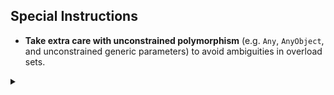 ## Special Instructions

* **Take extra care with unconstrained polymorphism** (e.g. `Any`,
  `AnyObject`, and unconstrained generic parameters) to avoid
  ambiguities in overload sets.

<details markdown="1">
  <summary></summary>
For example, consider this overload set:

<figure class="bad" markdown="1">
~~~ swift
struct Array<Element> {
  /// Inserts `newElement` at `self.endIndex`.
  public mutating func append(newElement: Element)

  /// Inserts the contents of `newElements`, in order, at
  /// `self.endIndex`.
  public mutating func append<
    S : SequenceType where S.Generator.Element == Element
  >(newElements: S)
}
~~~
</figure>

These methods form a semantic family, and the argument types
appear at first to be sharply distinct.  However, when `Element`
is `Any`, a single element can have the same type as a sequence of
elements.

<figure class="bad" markdown="1">
~~~ swift
var values: [Any] = [1, "a"]
values.append([2, 3, 4]) // [1, "a", [2, 3, 4]] or [1, "a", 2, 3, 4]?
~~~
</figure>

To eliminate the ambiguity, name the second overload more
explicitly.

<figure class="good" markdown="1">
~~~ swift
struct Array {
  /// Inserts `newElement` at `self.endIndex`.
  public mutating func append(newElement: Element)

  /// Inserts the contents of `newElements`, in order, at
  /// `self.endIndex`.
  public mutating func appendContentsOf<
    S : SequenceType where S.Generator.Element == Element
  >(newElements: S)
}
~~~
</figure>

Notice how the new name better matches the documentation comment.
In this case, the act of writing the documentation comment
actually brought the issue to the API author's attention.
</details>

